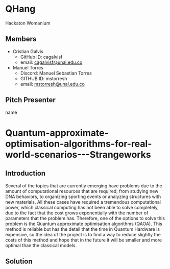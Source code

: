 # QHang
Hackaton Womanium


## Members
* Cristian Galvis
  * GitHub ID: cagalvisf
  * email:     cagalvisf@unal.edu.co
* Manuel Torres
  * Discord: Manuel Sebastian Torres
  * GITHUB ID: mstorresh
  * email:     mstorresh@unal.edu.co

## Pitch Presenter

name

# Quantum-approximate-optimisation-algorithms-for-real-world-scenarios---Strangeworks

## Introduction

Several of the topics that are currently emerging have problems due to the amount of computational resources that are required, from studying new DNA behaviors, to organizing sporting events or analyzing structures with new materials. All these cases have required a tremendous computational power, which classical computing has not been able to solve completely, due to the fact that the cost grows exponentially with the number of parameters that the problem has.
Therefore, one of the options to solve this problem is the Quantum approximate optimisation algorithms (QAOA). This method is reliable but has the detail that the time in Quantum Hardware is expensive, so the idea of the project is to find a way to reduce slightly the costs of this method and hope that in the future it will be smaller and more optimal than the classical models.   


## Solution

